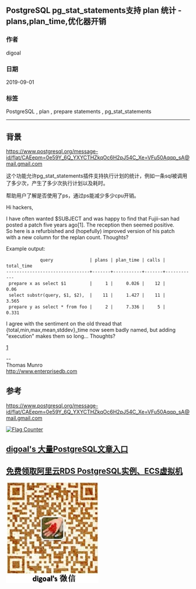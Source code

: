 ## PostgreSQL pg_stat_statements支持 plan 统计 - plans,plan_time,优化器开销  
                                                
### 作者                                                
digoal                                                
                                                
### 日期                                                
2019-09-01                                              
                                                
### 标签                                                
PostgreSQL , plan , prepare statements , pg_stat_statements       
                                                
----                                                
                                                
## 背景     
https://www.postgresql.org/message-id/flat/CAEepm=0e59Y_6Q_YXYCTHZkqOc6H2pJ54C_Xe=VFu50Aqqp_sA@mail.gmail.com   
    
这个功能允许pg_stat_statements插件支持执行计划的统计，例如一条sql被调用了多少次，产生了多少次执行计划以及耗时。  
  
帮助用户了解是否使用了ps，通过ps能减少多少cpu开销。  
  
Hi hackers,  
  
I have often wanted $SUBJECT and was happy to find that Fujii-san had  
posted a patch five years ago[1].  The reception then seemed positive.  
So here is a refurbished and (hopefully) improved version of his patch  
with a new column for the replan count.  Thoughts?  
  
Example output:  
  
```  
             query              | plans | plan_time | calls | total_time  
--------------------------------+-------+-----------+-------+------------  
 prepare x as select $1         |     1 |     0.026 |    12 |       0.06  
 select substr(query, $1, $2),  |    11 |     1.427 |    11 |      3.565  
 prepare y as select * from foo |     2 |     7.336 |     5 |      0.331  
```  
  
I agree with the sentiment on the old thread that  
{total,min,max,mean,stddev}_time now seem badly named, but adding  
"execution" makes them so long...  Thoughts?  
  
[1](https://www.postgresql.org/message-id/CAHGQGwFx_%3DDO-Gu-MfPW3VQ4qC7TfVdH2zHmvZfrGv6fQ3D-Tw%40mail.gmail.com)  
  
--   
Thomas Munro  
http://www.enterprisedb.com  
    
## 参考    
https://www.postgresql.org/message-id/flat/CAEepm=0e59Y_6Q_YXYCTHZkqOc6H2pJ54C_Xe=VFu50Aqqp_sA@mail.gmail.com   
      
  
<a rel="nofollow" href="http://info.flagcounter.com/h9V1"  ><img src="http://s03.flagcounter.com/count/h9V1/bg_FFFFFF/txt_000000/border_CCCCCC/columns_2/maxflags_12/viewers_0/labels_0/pageviews_0/flags_0/"  alt="Flag Counter"  border="0"  ></a>  
  
  
## [digoal's 大量PostgreSQL文章入口](https://github.com/digoal/blog/blob/master/README.md "22709685feb7cab07d30f30387f0a9ae")
  
  
## [免费领取阿里云RDS PostgreSQL实例、ECS虚拟机](https://free.aliyun.com/ "57258f76c37864c6e6d23383d05714ea")
  
  
![digoal's weixin](../pic/digoal_weixin.jpg "f7ad92eeba24523fd47a6e1a0e691b59")
  
